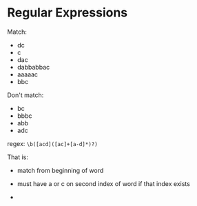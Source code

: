 
# Regular Expressions

Match: 
- dc
- c 
- dac
- dabbabbac
- aaaaac
- bbc

Don't match: 
- bc
- bbbc
- abb
- adc

regex: `\b([acd]([ac]+[a-d]*)?) `

That is: 
- match from beginning of word
 
- must have a or c on second index of word if that index exists
- 